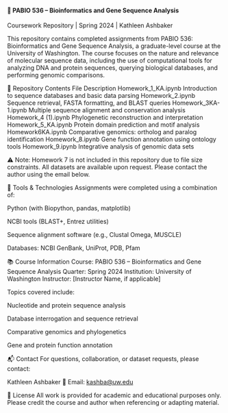 #### 🧬 PABIO 536 – Bioinformatics and Gene Sequence Analysis
Coursework Repository | Spring 2024 | Kathleen Ashbaker

This repository contains completed assignments from PABIO 536: Bioinformatics and Gene Sequence Analysis, a graduate-level course at the University of Washington. The course focuses on the nature and relevance of molecular sequence data, including the use of computational tools for analyzing DNA and protein sequences, querying biological databases, and performing genomic comparisons.

📁 Repository Contents
File	Description
Homework_1_KA.ipynb	Introduction to sequence databases and basic data parsing
Homework_2.ipynb	Sequence retrieval, FASTA formatting, and BLAST queries
Homework_3KA-1.ipynb	Multiple sequence alignment and conservation analysis
Homework_4 (1).ipynb	Phylogenetic reconstruction and interpretation
Homework_5_KA.ipynb	Protein domain prediction and motif analysis
Homework6KA.ipynb	Comparative genomics: ortholog and paralog identification
Homework_8.ipynb	Gene function annotation using ontology tools
Homework_9.ipynb	Integrative analysis of genomic data sets

⚠️ Note: Homework 7 is not included in this repository due to file size constraints.
All datasets are available upon request. Please contact the author using the email below.

🔧 Tools & Technologies
Assignments were completed using a combination of:

Python (with Biopython, pandas, matplotlib)

NCBI tools (BLAST+, Entrez utilities)

Sequence alignment software (e.g., Clustal Omega, MUSCLE)

Databases: NCBI GenBank, UniProt, PDB, Pfam

📚 Course Information
Course: PABIO 536 – Bioinformatics and Gene Sequence Analysis
Quarter: Spring 2024
Institution: University of Washington
Instructor: [Instructor Name, if applicable]

Topics covered include:

Nucleotide and protein sequence analysis

Database interrogation and sequence retrieval

Comparative genomics and phylogenetics

Gene and protein function annotation

📬 Contact
For questions, collaboration, or dataset requests, please contact:

Kathleen Ashbaker
📧 Email: kashba@uw.edu

📘 License
All work is provided for academic and educational purposes only. Please credit the course and author when referencing or adapting material.


